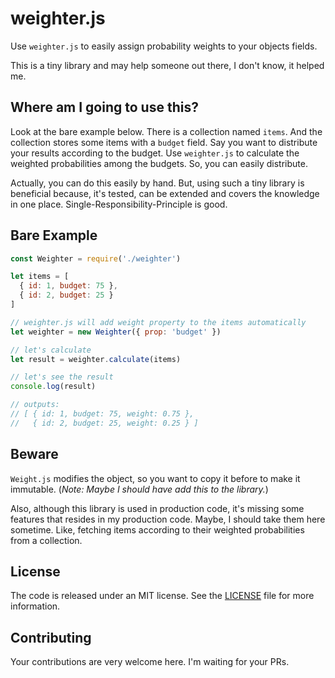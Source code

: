 # weighter.js

Use `weighter.js` to easily assign probability weights to your objects fields.

This is a tiny library and may help someone out there, I don't know, it helped me.

## Where am I going to use this?

Look at the bare example below. There is a collection named `items`. And the collection stores some items with a `budget` field. Say you want to distribute your results according to the budget. Use `weighter.js` to calculate the weighted probabilities among the budgets. So, you can easily distribute.

Actually, you can do this easily by hand. But, using such a tiny library is beneficial because, it's tested, can be extended and covers the knowledge in one place. Single-Responsibility-Principle is good.

## Bare Example

```javascript
const Weighter = require('./weighter')

let items = [
  { id: 1, budget: 75 },
  { id: 2, budget: 25 }
]

// weighter.js will add weight property to the items automatically
let weighter = new Weighter({ prop: 'budget' })

// let's calculate
let result = weighter.calculate(items)

// let's see the result
console.log(result)

// outputs:
// [ { id: 1, budget: 75, weight: 0.75 },
//   { id: 2, budget: 25, weight: 0.25 } ]
```

## Beware

`Weight.js` modifies the object, so you want to copy it before to make it immutable. (_Note: Maybe I should have add this to the library._)

Also, although this library is used in production code, it's missing some features that resides in my production code. Maybe, I should take them here sometime. Like, fetching items according to their weighted probabilities from a collection.

## License

The code is released under an MIT license. See the [LICENSE](./LICENSE) file for more information.

## Contributing

Your contributions are very welcome here. I'm waiting for your PRs.
